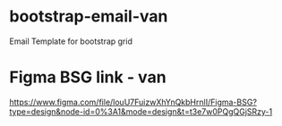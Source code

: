 # bootstrap-email-van
Email Template for bootstrap grid

# Figma BSG link - van
https://www.figma.com/file/louU7FuizwXhYnQkbHrnlI/Figma-BSG?type=design&node-id=0%3A1&mode=design&t=t3e7w0PQgQGjSRzy-1


